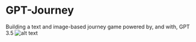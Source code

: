 # GPT-Journey
Building a text and image-based journey game powered by, and with, GPT 3.5
![alt text](https://github.com/jendoebelin/GPT-Journey/blob/main/ScreeshotSD.png?raw=true)

